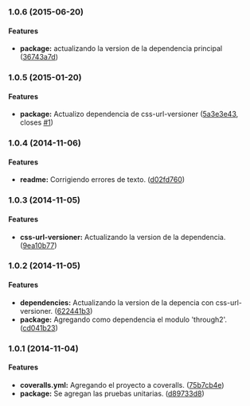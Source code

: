 ### 1.0.6 (2015-06-20)


#### Features

* **package:** actualizando la version de la dependencia principal ([36743a7d](https://github.com/jansanchez/gulp-css-url-versioner.git/commit/36743a7d147639b802428508e23e63beb11588e1))


### 1.0.5 (2015-01-20)


#### Features

* **package:** Actualizo dependencia de css-url-versioner ([5a3e3e43](https://github.com/jansanchez/gulp-css-url-versioner.git/commit/5a3e3e437455acae00c26ec0a52a44fd2edfde09), closes [#1](https://github.com/jansanchez/gulp-css-url-versioner.git/issues/1))


### 1.0.4 (2014-11-06)


#### Features

* **readme:** Corrigiendo errores de texto. ([d02fd760](https://github.com/jansanchez/gulp-css-url-versioner.git/commit/d02fd7605cb6e25005052a419b12829c6e99c404))


### 1.0.3 (2014-11-05)


#### Features

* **css-url-versioner:** Actualizando la version de la dependencia. ([9ea10b77](https://github.com/jansanchez/gulp-css-url-versioner.git/commit/9ea10b777612dc5d5a61ce2a2fabe48aa9b1c807))


### 1.0.2 (2014-11-05)


#### Features

* **dependencies:** Actualizando la version de la depencia con css-url-versioner. ([622441b3](https://github.com/jansanchez/gulp-css-url-versioner.git/commit/622441b37e0f9c265e8295ab2aa3f6269ce019dc))
* **package:** Agregando como dependencia el modulo 'through2'. ([cd041b23](https://github.com/jansanchez/gulp-css-url-versioner.git/commit/cd041b23311c11c5d7017498e18ffd161e4122d8))


### 1.0.1 (2014-11-04)


#### Features

* **coveralls.yml:** Agregando el proyecto a coveralls. ([75b7cb4e](https://github.com/jansanchez/gulp-css-url-versioner.git/commit/75b7cb4ecac5306ff594552880d77134186fac46))
* **package:** Se agregan las pruebas unitarias. ([d89733d8](https://github.com/jansanchez/gulp-css-url-versioner.git/commit/d89733d8d3bd256e36842ec43bd5d36b55790bb1))


